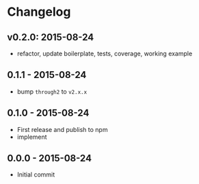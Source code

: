 # Changelog

## v0.2.0: 2015-08-24

- refactor, update boilerplate, tests, coverage, working example

## 0.1.1 - 2015-08-24
- bump `through2` to `v2.x.x`

## 0.1.0 - 2015-08-24
- First release and publish to npm
- implement

## 0.0.0 - 2015-08-24
- Initial commit


